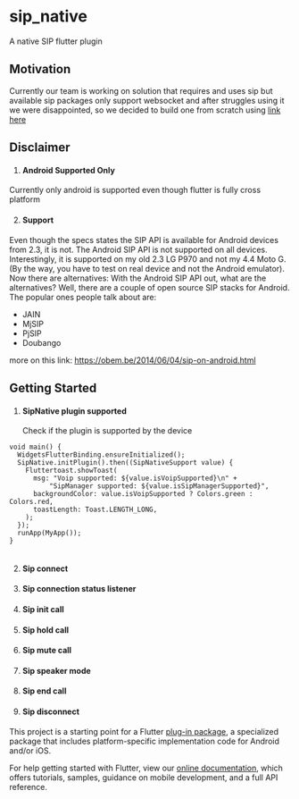 # sip_native

A native SIP flutter plugin

## Motivation
Currently our team is working on solution that requires and uses sip but available sip packages only support websocket and after struggles using it we were disappointed, so we decided to build one from scratch using [link here ](https://developer.android.com/guide/topics/connectivity/sip)

## Disclaimer
1. #### Android Supported Only
  Currently only android is supported even though flutter is fully cross platform
  
2. #### Support
  Even though the specs states the SIP API is available for Android devices from 2.3, it is not. The Android SIP API is not supported on all devices. Interestingly,   it is supported on my old 2.3 LG P970 and not my 4.4 Moto G. (By the way, you have to test on real device and not the Android emulator).
  Now there are alternatives:
  With the Android SIP API out, what are the alternatives? Well, there are a couple of open source SIP stacks for Android. The popular ones people talk about are:

- JAIN
- MjSIP
- PjSIP
- Doubango

more on this link: https://obem.be/2014/06/04/sip-on-android.html


## Getting Started
1. #### SipNative plugin supported
   Check if the plugin is supported by the device
```
void main() {
  WidgetsFlutterBinding.ensureInitialized();
  SipNative.initPlugin().then((SipNativeSupport value) {
    Fluttertoast.showToast(
      msg: "Voip supported: ${value.isVoipSupported}\n" +
          "SipManager supported: ${value.isSipManagerSupported}",
      backgroundColor: value.isVoipSupported ? Colors.green : Colors.red,
      toastLength: Toast.LENGTH_LONG,
    );
  });
  runApp(MyApp());
}
   
```

2. #### Sip connect
3. #### Sip connection status listener
4. #### Sip init call
5. #### Sip hold call
6. #### Sip mute call
7. #### Sip speaker mode
8. #### Sip end call
9. #### Sip disconnect

This project is a starting point for a Flutter
[plug-in package](https://flutter.dev/developing-packages/),
a specialized package that includes platform-specific implementation code for
Android and/or iOS.

For help getting started with Flutter, view our
[online documentation](https://flutter.dev/docs), which offers tutorials,
samples, guidance on mobile development, and a full API reference.

